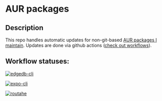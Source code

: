 # AUR packages

## Description

This repo handles automatic updates for non-git-based
[AUR packages I maintain](https://aur.archlinux.org/packages/?SeB=m&K=otahontas). 
Updates are done via github actions ([check out workflows](https://github.com/otahontas/aur-packages/actions
)).

## Workflow statuses:

[![edgedb-cli](https://github.com/otahontas/aur-packages/actions/workflows/update_edgedb-cli.yml/badge.svg)](https://github.com/otahontas/aur-packages/actions/workflows/update_edgedb-cli.yml)

[![expo-cli](https://github.com/otahontas/aur-packages/actions/workflows/update_expo_cli.yml/badge.svg)](https://github.com/otahontas/aur-packages/actions/workflows/update_expo_cli.yml)

[![routahe](https://github.com/otahontas/aur-packages/actions/workflows/update_routahe.yml/badge.svg)](https://github.com/otahontas/aur-packages/actions/workflows/update_routahe.yml)
